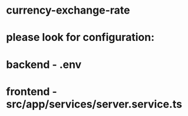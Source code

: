 # currency-exchange-rate
# please look for configuration:
# backend - .env
# frontend - src/app/services/server.service.ts